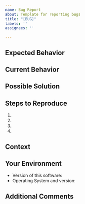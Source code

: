 ```yaml
---
name: Bug Report
about: Template for reporting bugs
title: "[BUG]"
labels: ''
assignees: ''

---
```



<!--- Provide a general summary of the issue in the Title above -->


## Expected Behavior

<!--- When describing a bug, tell us what should happen -->

## Current Behavior

<!--- When describing a bug, tell us what happens instead of the expected behavior -->


## Possible Solution

<!--- Not obligatory, but suggest a fix/reason for the bug, -->
<!--- or ideas how to implement the addition or change -->


## Steps to Reproduce

<!--- Provide a link to a live example, or an unambiguous set of steps to -->
<!--- reproduce this bug. Include code to reproduce, if relevant -->
1.
2.
3.
4.

## Context

<!--- How has this issue affected you? What are you trying to accomplish? -->
<!--- Providing context helps us come up with a solution that is most useful in the real world -->
## Your Environment
<!--- Include as many relevant details about the environment you experienced the bug in -->
* Version of this software:
* Operating System and version:

## Additional Comments
<!--- Include other comments about the bug you experienced -->
